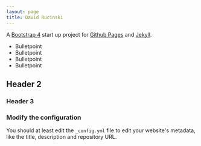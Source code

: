 ```yaml
---
layout: page
title: David Rucinski
---
```




A [Bootstrap 4](https://getbootstrap.com/) start up project for [Github Pages](https://pages.github.com/) and [Jekyll](https://jekyllrb.com/).

* Bulletpoint
* Bulletpoint
* Bulletpoint 
* Bulletpoint

## Header 2


### Header 3

### Modify the configuration

You should at least edit the `_config.yml` file to edit your website's metadata, like the title, description and repository URL.


